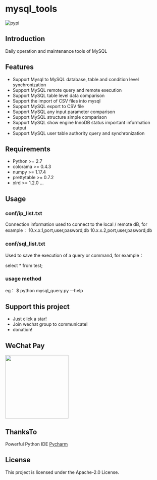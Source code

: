 # mysql_tools

![pypi](https://img.shields.io/pypi/v/synch.svg?style=flat)

## Introduction

Daily operation and maintenance tools of MySQL

## Features

- Support Mysql to MySQL database, table and condition level synchronization
- Support MySQL remote query and remote execution
- Support MySQL table level data comparison
- Support the import of CSV files into mysql
- Support MySQL export to CSV file
- Support MySQL any input parameter comparison
- Support MySQL structure simple comparison
- Support MySQL show engine InnoDB status important information output
- Support MySQL user table authority query and synchronization

## Requirements

- Python >= 2.7
- colorama >= 0.4.3
- numpy >= 1.17.4
- prettytable >= 0.7.2
- xlrd >= 1.2.0
...

## Usage

### conf/ip_list.txt

Connection information used to connect to the local / remote dB, for example：
10.x.x.1,port,user,pasword,db
10.x.x.2,port,user,pasword,db

### conf/sql_list.txt

Used to save the execution of a query or command, for example：

select * from test;

### usage method

eg：
$ python mysql_query.py --help

## Support this project

- Just click a star!
- Join wechat group to communicate!
- donation!

## WeChat Pay

<img width="200" src="https://github.com/runblood/mysql_tools/blob/master/images/wechatpay.jpeg"/>

## ThanksTo

Powerful Python IDE [Pycharm](https://www.jetbrains.com/pycharm/?from=synch) 

## License

This project is licensed under the Apache-2.0 License.
